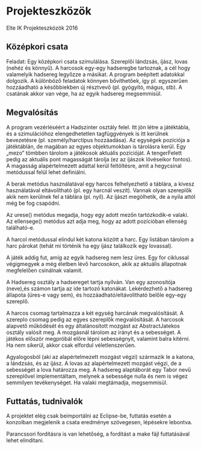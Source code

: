 # Projekteszközök
Elte IK Projekteszközök 2016


## Középkori csata 
 Feladat: Egy középkori csata szimulálása. Szereplői lándzsás, íjász, lovas (nehéz és könnyű). A harcosok egy-egy hadseregbe tartoznak, a cél hogy valamelyik hadsereg legyőzze a másikat. 
A program beépített adatokkal dolgozik. A különböző feladatok könnyen bővíthetőek, így pl. egyszerűen hozzáadható a későbbiekben új résztvevő (pl. gyógyító, mágus, stb). A csatának akkor van vége, ha az egyik hadsereg megsemmisül.

## Megvalósítás 
 
A program vezérléséért a Hadszinter osztály felel. Itt jön létre a játéktábla, és a szimulációhoz elengedhetetlen tagfüggvények is itt kerülnek bevezetésre (pl. személy/harctípus hozzáadása). 
Az egységek pozíciója a játéktáblán, de magában az egyes objektumokban is tárolásra kerül. Egy „mezo” tömbben tárolom a játékosok aktuális pozícióját. A tengerFelett pedig az aktuális pont magasságát tárolja (ez az íjászok lövéseikor fontos). A magasság alapértelmezett adattal kerül feltöltésre, amit a hegycsinal metódussal felül lehet definiálni.

A berak metódus használatával egy harcos felhelyezhető a táblára, a kivesz használatával eltávolítható (pl. egy harcnál veszít). Vannak olyan szereplők akik nem kerülnek fel a táblára (pl. nyíl). Az íjászt megölhetik, de a nyila attól még be fog csapódni.

Az urese() metódus megadja, hogy egy adott mezőn tartózkodik-e valaki. Az ellensege() metódus azt adja meg, hogy az adott pozícióban ellenség található-e. 

A harcol metódussal elindul két katona között a harc. Egy listában tárolom a harc párokat (tehát mi történik ha egy íjász találkozik egy lovassal).

A játék addig fut, amíg az egyik hadsereg nem lesz üres. Egy for ciklussal végigmegyek a még életben lévő harcosokon, akik az aktuális állapotnak megfelelően csinálnak valamit. 

A Hadsereg osztály a hadsereget tartja nyílván. Van egy azonosítója (neve),és számon tartja az ide tartozó katonákat. Lekérdezhető a hadsereg állapota (üres-e vagy sem), és hozzáadható/eltávolítható belőle egy-egy szereplő. 

A harcos csomag tartalmazza a két egység harcának megvalósítását. A szereplo csomag pedig az egyes szereplők megvalósítását. A harcosok alapvető működését és egy általánosított mozgást az AbstractJatekos osztály valósít meg. A mozgásnál tárolom az irányt és a sebességet. A játékos először megpróbál előre lépni sebességnyit, valamint balra kitérni. Ha nem sikerül, akkor csak elfordul véletlenszerűen. 

Agyalogosból (aki az alapértelmezett mozgást végzi) származik le a katona, a lándzsás, és az íjász. A lovas az alapértelmezett mozgást végzi, de a sebességét a lova határozza meg. A hadsereg 
alaptáborát egy Tabor nevű szereplővel implementáltam, melynek a sebessége nulla és nem is végez semmilyen tevékenységet. Ha valaki megtámadja, megsemmisül. 
 
 ## Futtatás, tudnivalók
 
 A projektet elég csak beimportálni az Eclipse-be, futtatás esetén a konzolban megjelenik a csata eredménye szövegesen, lépésekre lebontva.
 
 Parancssori fordításra is van lehetőség, a fordítást a make fájl futtatásával lehet elindítani.
